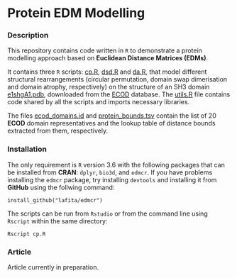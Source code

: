 # Protein EDM Modelling

### Description
This repository contains code written in `R` to demonstrate a protein modelling approach based on **Euclidean Distance Matrices (EDMs)**.

It contains three `R` scripts: [cp.R](cp.R), [dsd.R](dsd.R) and [da.R](da.R), that model different structural rearrangements (circular permutation, domain swap dimerisation and domain atrophy, respectively) on the structure of an SH3 domain [e1shgA1.pdb](e1shgA1.pdb), downloaded from the [ECOD](http://prodata.swmed.edu/ecod) database.
The [utils.R](utils.R) file contains code shared by all the scripts and imports necessary libraries.

The files [ecod_domains.id](ecod_domains.id) and [protein_bounds.tsv](protein_bounds.tsv) contain the list of 20 **ECOD** domain representatives and the lookup table of distance bounds extracted from them, respectively.


### Installation

The only requirement is `R` version 3.6 with the following packages that can be installed from **CRAN**: `dplyr`, `bio3d`, and `edmcr`.
If you have problems installing the `edmcr` package, try installing `devtools` and installing it from **GitHub** using the follwing command:
```
install_github("lafita/edmcr")
```

The scripts can be run from `Rstudio` or from the command line using `Rscript` within the same directory:
```
Rscript cp.R
```

### Article

Article currently in preparation.

